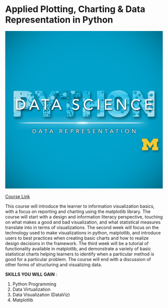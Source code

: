 # Applied Plotting, Charting & Data Representation in Python

![picture](logo.png)

[Course Link](https://www.coursera.org/learn/python-plotting?specialization=data-science-python)

This course will introduce the learner to information visualization basics, with a focus on reporting and charting using the matplotlib library. The course will start with a design and information literacy perspective, touching on what makes a good and bad visualization, and what statistical measures translate into in terms of visualizations. The second week will focus on the technology used to make visualizations in python, matplotlib, and introduce users to best practices when creating basic charts and how to realize design decisions in the framework. The third week will be a tutorial of functionality available in matplotlib, and demonstrate a variety of basic statistical charts helping learners to identify when a particular method is good for a particular problem. The course will end with a discussion of other forms of structuring and visualizing data.

**SKILLS YOU WILL GAIN** :
1. Python Programming
2. Data Virtualization
3. Data Visualization (DataViz)
4. Matplotlib